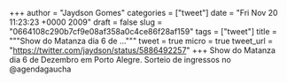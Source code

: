 
+++
author = "Jaydson Gomes"
categories = ["tweet"]
date = "Fri Nov 20 11:23:23 +0000 2009"
draft = false
slug = "0664108c290b7cf9e08af358a0c4ce86f28af159"
tags = ["tweet"]
title = """Show do Matanza dia 6 de ..."""
tweet = true
micro = true
tweet_url = "https://twitter.com/jaydson/status/5886492257"
+++
Show do Matanza dia 6 de Dezembro em Porto Alegre. Sorteio de ingressos no @agendagaucha
